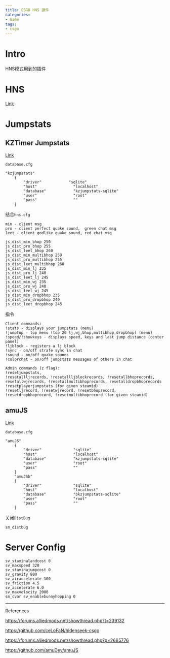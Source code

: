 ```yaml
---
title: CSGO HNS 插件
categories:
- Game
tags:
- csgo
---
```


# Intro

HNS模式用到的插件

<!--more-->

# HNS

[Link](https://forums.alliedmods.net/showthread.php?t=239132) 

# Jumpstats

## KZTimer Jumpstats

[Link](https://forums.alliedmods.net/showthread.php?t=252392) 

`database.cfg`

```
"kzjumpstats"
    {
        "driver"            "sqlite"
        "host"                "localhost"
        "database"            "kzjumpstats-sqlite"
        "user"                "root"
        "pass"                ""
    }
```

结合`hns.cfg`

```
min - client msg
pro - client perfect quake sound,  green chat msg
leet - client godlike quake sound, red chat msg

js_dist_min_bhop 250
js_dist_pro_bhop 255
js_dist_leet_bhop 260
js_dist_min_multibhop 250
js_dist_pro_multibhop 255
js_dist_leet_multibhop 260
js_dist_min_lj 235
js_dist_pro_lj 240
js_dist_leet_lj 245
js_dist_min_wj 235
js_dist_pro_wj 240
js_dist_leet_wj 245
js_dist_min_dropbhop 235
js_dist_pro_dropbhop 240
js_dist_leet_dropbhop 245
```

指令

```
Client commands:
!stats - displays your jumpstats (menu)
!jumptop - top menu (top 20 lj,wj,bhop,multibhop,dropbhop) (menu)
!speed/!showkeys - displays speed, keys and last jump distance (center panel)
!ljblock - registers a lj block
!sync - on/off strafe sync in chat
!sound - on/off quake sounds
!colorchat - on/off jumpstats messages of others in chat

Admin commands (z flag):
!resetjumpstats,
!resetallljrecords, !resetallljblockrecords, !resetallbhoprecords, resetallwjrecords, !resetallmultibhoprecords, resetalldropbhoprecords
!resetplayerjumpstats (for given steamid)
!resetljrecord, !resetwjrecord, !resetbhoprecord, !resetdropbhoprecord, !resetmultibhoprecord (for given steamid)
```



## amuJS

[Link](https://forums.alliedmods.net/showthread.php?p=2665776) 

`database.cfg`

```
"amuJS"
    {
        "driver"              "sqlite"
        "host"                "localhost"
        "database"            "kzjumpstats-sqlite"
        "user"                "root"
        "pass"                ""
    }
    "amuJSb"
    {
        "driver"              "sqlite"
        "host"                "localhost"
        "database"            "bkzjumpstats-sqlite"
        "user"                "root"
        "pass"                ""
    }
```

关闭`DistBug` 

`sm_distbug` 

# Server Config

```
sv_staminalandcost 0
sv_maxspeed 320
sv_staminajumpcost 0
sv_gravity 800
sv_airaccelerate 100
sv_friction 4.5
sv_accelerate 6.0
sv_maxvelocity 2000
sm_cvar sv_enablebunnyhopping 0
```







---

References

https://forums.alliedmods.net/showthread.php?t=239132

https://github.com/ceLoFaN/hidenseek-csgo

https://forums.alliedmods.net/showthread.php?p=2665776

https://github.com/amuDev/amuJS